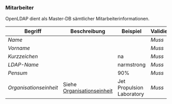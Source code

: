 ### Mitarbeiter

OpenLDAP dient als Master-DB sämtlicher Mitarbeiterinformationen.


| Begriff | Beschreibung | Beispiel | Validierung |
| --- | --- | --- | --- |
| _Name_ | | | _Muss_ |
| _Vorname_ | | | _Muss_ |
| _Kurzzeichen_ | | na | _Muss_ |
| _LDAP-Name_ | | narmstrong | _Muss_ |
| _Pensum_ | | 90% | _Muss_ |
| _Organisationseinheit_ | Siehe [Organisationseinheit](department.md) | Jet Propulsion Laboratory | _Muss_ |
